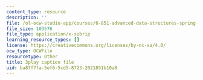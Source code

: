 ```yaml
---
content_type: resource
description: ''
file: /ol-ocw-studio-app/courses/6-851-advanced-data-structures-spring-2012/ba87f7fa5ef65cd587232021851b10a8_NMxLL3D5qd8.vtt
file_size: 103576
file_type: application/x-subrip
learning_resource_types: []
license: https://creativecommons.org/licenses/by-nc-sa/4.0/
ocw_type: OCWFile
resourcetype: Other
title: 3play caption file
uid: ba87f7fa-5ef6-5cd5-8723-2021851b10a8
---
```

